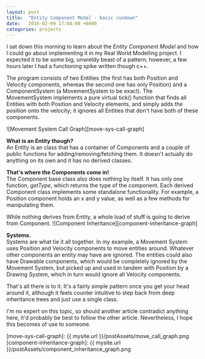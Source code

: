 ```yaml
---
layout: post
title:  "Entity Component Model - basic rundown"
date:   2016-02-09 17:04:00 +0000
categories: projects
---
```

I sat down this morning to learn about the _Entity Component Model_ and how I could go about implementing it in my Real World Modelling project. I expected it to be some big, unwieldy beast of a pattern; however, a few hours later I had a functioning spike written though c++.

The program consists of two Entities (the first has both Position and Velocity components, whereas the second one has only Position) and a ComponentSystem (a MovementSystem to be exact). The MovementSystem implements a pure virtual tick() function that finds all Entities with both Position and Velocity elements, and simply adds the position onto the velocity; it ignores all Entities that don't have both of these components.

![Movement System Call Graph][move-sys-call-graph]

__What is an Entity though?__<br>
An Entity is an class that has a container of Components and a couple of public functions for adding/removing/fetching them. It doesn't actually do anything on its own and it has no derived classes.

__That's where the Components come in!__<br>
The Component base class also does nothing by itself. It has only one function, *getType*, which returns the type of the component. Each derived Component class implements some standalone functionality. For example, a Position component holds an x and y value, as well as a few methods for manipulating them.

While nothing derives from Entity, a whole load of stuff is going to derive from Component.
![Component Inheritance][component-inheritance-graph]

__Systems.__<br>
Systems are what tie it all together. In my example, a Movement System uses Position and Velocity components to move entities around. Whatever other components an entity may have are ignored. The entities could also have Drawable components, which would be completely ignored by the Movement System, but picked up and used in tandem with Position by a Drawing System, which in turn would ignore all Velocity components.

That's all there is to it. It's a fairly simple pattern once you get your head around it, although it feels counter intuitive to step back from deep inheritance trees and just use a single class.

I'm no expert on this topic, so should another article contradict anything here, it'd probably be best to follow the other article. Nevertheless, I hope this becomes of use to someone.


[move-sys-call-graph]: {{ mysite.url }}/postAssets/move_call_graph.png
[component-inheritance-graph]: {{ mysite.url }}/postAssets/component_inheritance_graph.png
